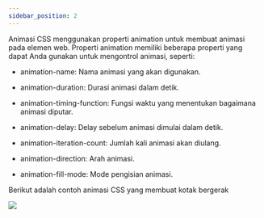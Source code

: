 ```yaml
---
sidebar_position: 2
---
```


Animasi CSS menggunakan properti animation untuk membuat animasi pada elemen web. Properti animation memiliki beberapa properti yang dapat Anda gunakan untuk mengontrol animasi, seperti:

-   animation-name: Nama animasi yang akan digunakan.
    
-   animation-duration: Durasi animasi dalam detik.
    
-   animation-timing-function: Fungsi waktu yang menentukan bagaimana animasi diputar.
    
-   animation-delay: Delay sebelum animasi dimulai dalam detik.
    
-   animation-iteration-count: Jumlah kali animasi akan diulang.
    
-   animation-direction: Arah animasi.
    
-   animation-fill-mode: Mode pengisian animasi.
    

Berikut adalah contoh animasi CSS yang membuat kotak bergerak

  

**![](https://lh7-us.googleusercontent.com/docsz/AD_4nXetWi_7f7APHiFTh7PnJPEYxKt4NJzqZJGh68Y-4w1Tc8g141kBTA3VK9CO_AacED8tlgRrt5HupG3uElNcOz_uqAaiVyU-EdNCmG0KJHmnbeELgVy5Bp7J52eSh2fY9k6AD8zTAPrqqSbSGUhLLTFEj6Q99jfeHpT2Vsyq?key=ESYW2iUyREQEYzkaKMR1vg)**